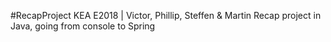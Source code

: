 #RecapProject
KEA E2018 | Victor, Phillip, Steffen & Martin
Recap project in Java, going from console to Spring
